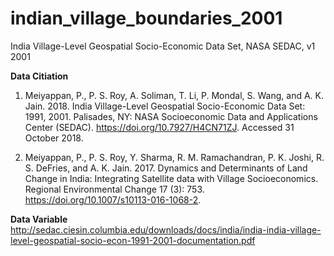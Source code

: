 # indian_village_boundaries_2001
India Village-Level Geospatial Socio-Economic Data Set, NASA SEDAC, v1 2001

**Data Citiation**
1. Meiyappan, P., P. S. Roy, A. Soliman, T. Li, P. Mondal, S. Wang, and A. K. Jain. 2018. India Village-Level Geospatial Socio-Economic Data Set: 1991, 2001. Palisades, NY: NASA Socioeconomic Data and Applications Center (SEDAC). https://doi.org/10.7927/H4CN71ZJ. Accessed 31 October 2018.

1. Meiyappan, P., P. S. Roy, Y. Sharma, R. M. Ramachandran, P. K. Joshi, R. S. DeFries, and A. K. Jain. 2017. Dynamics and Determinants of Land Change in India: Integrating Satellite data with Village Socioeconomics. Regional Environmental Change 17 (3): 753. https://doi.org/10.1007/s10113-016-1068-2. 

**Data Variable**
http://sedac.ciesin.columbia.edu/downloads/docs/india/india-india-village-level-geospatial-socio-econ-1991-2001-documentation.pdf
